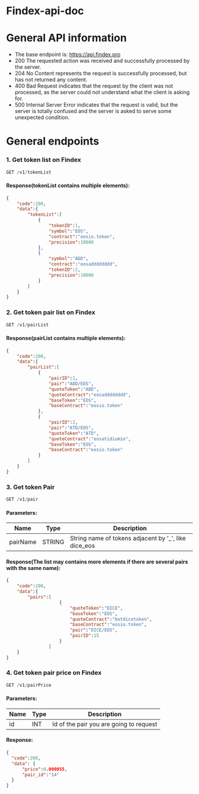# Findex-api-doc

# General API information
 * The base endpoint is: https://api.findex.pro
 * 200 The requested action was received and successfully processed by the server.
 * 204 No Content represents the request is successfully processed, but has not returned any content.
 * 400 Bad Request indicates that the request by the client was not processed, as the server could not understand what the client is asking for.
 * 500 Internal Server Error indicates that the request is valid, but the server is totally confused and the server is asked to serve some unexpected condition.



# General endpoints
### 1. Get token list on Findex
```javascript
GET /v1/tokenList
```
#### Response(tokenList contains multiple elements):
```json
{
    "code":200,
    "data":{
        "tokenList":[
            {
                "tokenID":1,
                "symbol":"EOS",
                "contract":"eosio.token",
                "precision":10000
            },
            {
                "symbol":"ADD",
                "contract":"eosadddddddd",
                "tokenID":2,
                "precision":10000
            }
        ]    
    }
}
```
### 2. Get token pair list on Findex
```javascript
GET /v1/pairList
```
#### Response(pairList contains multiple elements):
```json
{
    "code":200,
    "data":{
        "pairList":[
            {
                "pairID":1,
                "pair":"ADD/EOS",
                "quoteToken":"ADD",
                "quoteContract":"eosadddddddd",
                "baseToken":"EOS",
                "baseContract":"eosio.token"
            },
            {
                "pairID":2,
                "pair":"ATD/EOS",
                "quoteToken":"ATD",
                "quoteContract":"eosatidiumio",
                "baseToken":"EOS",
                "baseContract":"eosio.token"
            }
        ]
    }
}
```


### 3. Get token Pair
```javascript
GET /v1/pair
```
#### Parameters:
| Name        | Type   | Description |
| ----------- | ------ | ----------- |
| pairName    | STRING | String name of tokens adjacent by '_', like dice_eos |

#### Response(The list may contains more elements if there are several pairs with the same name):
```json
{
    "code":200,
    "data":{
        "pairs":[
                    {
                        "quoteToken":"DICE",
                        "baseToken":"EOS",
                        "quoteContract":"betdicetoken",
                        "baseContract":"eosio.token",
                        "pair":"DICE/EOS",
                        "pairID":15
                    }
                ]
    }
}
```


### 4. Get token pair price on Findex
```javascript
GET /v1/pairPrice
```
#### Parameters:
| Name        | Type | Description |
| ----------- | -----| ----------- |
| id      | INT       | Id of the pair you are going to request  |


#### Response:
```json
{
  "code":200,
  "data": {
      "price":0.000055,
      "pair_id":"14"
  }
}
```
